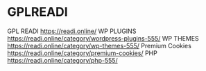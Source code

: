 # GPLREADI
GPL READI
https://readi.online/
WP PLUGINS https://readi.online/category/wordpress-plugins-555/
WP THEMES https://readi.online/category/wp-themes-555/
Premium Cookies https://readi.online/category/premium-cookies/
PHP https://readi.online/category/php-555/
